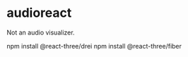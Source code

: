 # audioreact
Not an audio visualizer.

npm install @react-three/drei
npm install @react-three/fiber
